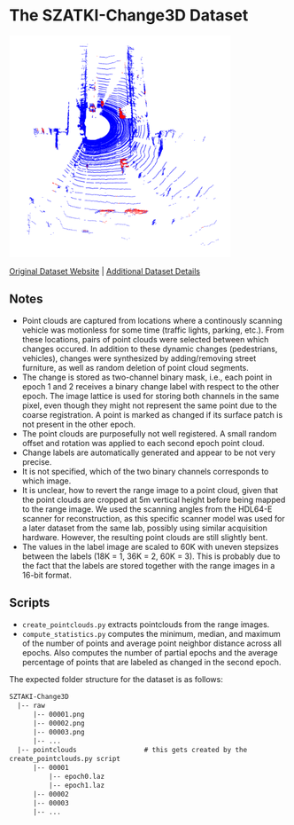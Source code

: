 # The SZATKI-Change3D Dataset

<img src="./../../images/SZTAKI-Change3D.png" width="400"/>

[Original Dataset Website](http://mplab.sztaki.hu/geocomp/Change3D.html) | [Additional Dataset Details](https://hpicgs.github.io/multi-temporal-point-cloud-datasets-survey/details/SZTAKI-Change3D)

## Notes
  - Point clouds are captured from locations where a continously scanning vehicle was motionless for some time (traffic lights, parking, etc.). From these locations, pairs of point clouds were selected between which changes occured. In addition to these dynamic changes (pedestrians, vehicles), changes were synthesized by adding/removing street furniture, as well as random deletion of point cloud segments.
  - The change is stored as two-channel binary mask, i.e., each point in epoch 1 and 2 receives a binary change label with respect to the other epoch. The image lattice is used for storing both channels in the same pixel, even though they might not represent the same point due to the coarse registration. A point is marked as changed if its surface patch is not present in the other epoch.
  - The point clouds are purposefully not well registered. A small random offset and rotation was applied to each second epoch point cloud.
  - Change labels are automatically generated and appear to be not very precise.
  - It is not specified, which of the two binary channels corresponds to which image.
  - It is unclear, how to revert the range image to a point cloud, given that the point clouds are cropped at 5m vertical height before being mapped to the range image. We used the scanning angles from the HDL64-E scanner for reconstruction, as this specific scanner model was used for a later dataset from the same lab, possibly using similar acquisition hardware. However, the resulting point clouds are still slightly bent.
  - The values in the label image are scaled to 60K with uneven stepsizes between the labels (18K = 1, 36K = 2, 60K = 3). This is probably due to the fact that the labels are stored together with the range images in a 16-bit format.



## Scripts
* `create_pointclouds.py` extracts pointclouds from the range images.
* `compute_statistics.py` computes the minimum, median, and maximum of the number of points and average point neighbor distance across all epochs. Also computes the number of partial epochs and the average percentage of points that are labeled as changed in the second epoch.

The expected folder structure for the dataset is as follows:

```
SZTAKI-Change3D
  |-- raw
      |-- 00001.png
      |-- 00002.png
      |-- 00003.png
      |-- ...
  |-- pointclouds                 # this gets created by the create_pointclouds.py script
      |-- 00001
          |-- epoch0.laz
          |-- epoch1.laz
      |-- 00002
      |-- 00003
      |-- ...
```
